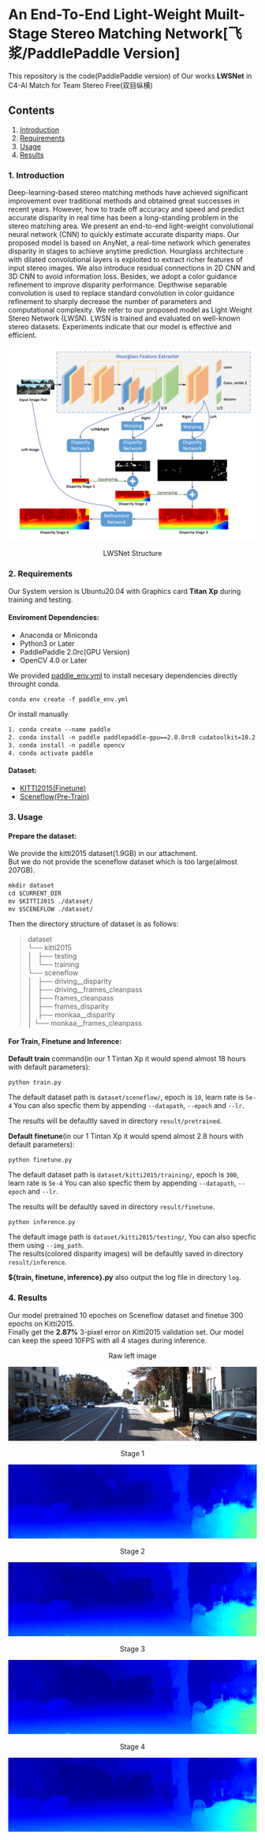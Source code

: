 # An End-To-End Light-Weight Muilt-Stage Stereo Matching Network[飞浆/PaddlePaddle Version]

This repository is the code(PaddlePaddle version) of Our works **LWSNet** in C4-AI Match for Team Stereo Free(双目纵横)


## Contents

1. [Introduction](#Introduction)
2. [Requirements](#Requirements)
3. [Usage](#Usage)
4. [Results](#Results)

### 1. Introduction

Deep-learning-based stereo matching methods have achieved significant improvement over traditional 
methods and obtained great successes in recent years. 
However, how to trade off accuracy and speed and predict accurate disparity 
in real time has been a long-standing problem in the stereo matching area. 
We present an end-to-end light-weight convolutional neural network (CNN) to quickly 
estimate accurate disparity maps. Our proposed model is based on AnyNet, 
a real-time network which generates disparity in stages to achieve anytime prediction. 
Hourglass architecture with dilated convolutional layers is exploited to extract richer
features of input stereo images. We also introduce residual connections in 2D CNN and
3D CNN to avoid information loss. Besides, we adopt a color guidance refinement to 
improve disparity performance. Depthwise separable convolution is used to replace
standard convolution in color guidance refinement to sharply decrease the number 
of parameters and computational complexity. 
We refer to our proposed model as Light Weight Stereo Network (LWSN). 
LWSN is trained and evaluated on well-known stereo datasets. 
Experiments indicate that our model is effective and efficient.

![network structure](reference/network_structure.png)
<p align="center">LWSNet Structure</p>

### 2. Requirements  

Our System version is Ubuntu20.04 with Graphics card **Titan Xp** during training and testing.  

#### Enviroment Dependencies:  
- Anaconda or Miniconda
- Python3 or Later
- PaddlePaddle 2.0rc(GPU Version)
- OpenCV 4.0 or Later 

We provided [paddle_env.yml](paddle_env.yml) to install necesary dependencies directly throught conda.
```
conda env create -f paddle_env.yml
```
Or install manually
```
1. conda create --name paddle
2. conda install -n paddle paddlepaddle-gpu==2.0.0rc0 cudatoolkit=10.2 
3. conda install -n paddle opencv
4. conda activate paddle
```
#### Dataset:
- [KITTI2015(Finetune)](http://www.cvlibs.net/datasets/kitti/eval_scene_flow.php?benchmark=stereo)
- [Sceneflow(Pre-Train)](https://lmb.informatik.uni-freiburg.de/resources/datasets/SceneFlowDatasets.en.html)

### 3. Usage  

#### Prepare the dataset:

We provide the kitti2015 dataset(1.9GB) in our attachment.  
But we do not provide the sceneflow dataset which is too large(almost 207GB).

```
mkdir dataset
cd $CURRENT_DIR
mv $KITTI2015 ./dataset/
mv $SCENEFLOW ./dataset/
```
Then the directory structure of dataset is as follows:

>dataset  
└── kitti2015  
│   ├── testing  
│   └── training  
└── sceneflow  
│   ├── driving__disparity  
│   ├── driving__frames_cleanpass  
│   ├── frames_cleanpass  
│   ├── frames_disparity  
│   ├── monkaa__disparity  
│   └── monkaa__frames_cleanpass  


#### For Train, Finetune and Inference:

**Default train** command(in our 1 Tintan Xp it would spend almost 18 hours with default parameters):
```
python train.py
```

The default dataset path is `dataset/sceneflow/`, epoch is `10`, learn rate is `5e-4`
You can also specfic them by appending `--datapath`, `--epoch` and `--lr`.

The results will be defaultly saved in directory `result/pretrained`.

**Default finetune**(in our 1 Tintan Xp it would spend almost 2.8 hours with default parameters):
```
python finetune.py
```

The default dataset path is `dataset/kitti2015/training/`, epoch is `300`, learn rate is `5e-4`
You can also specfic them by appending `--datapath`, `--epoch` and `--lr`.

The results will be defaultly saved in directory `result/finetune`.

```
python inference.py
```

The default image path is `dataset/kitti2015/testing/`, You can also specfic them using `--img_path`.  
The results(colored disparity images) will be defaultly saved in directory `result/inference`.

**${train, finetune, inference}.py** also output the log file in directory `log`.

### 4. Results

Our model pretrained 10 epoches on Sceneflow dataset and finetue 300 epochs on Kitti2015.  
Finally get the **2.87%** 3-pixel error on Kitti2015 validation set.
Our model can keep the speed 10FPS with all 4 stages during inference.

<p align="center">Raw left image</p>

![Raw left image](reference/raw.png)

<p align="center">Stage 1</p>

![Stage 1 image](reference/1.png)

<p align="center">Stage 2</p>

![Stage 2 image](reference/2.png)

<p align="center">Stage 3</p>

![Stage 3 image](reference/3.png)

<p align="center">Stage 4</p>

![Stage 4 image](reference/4.png)

  
